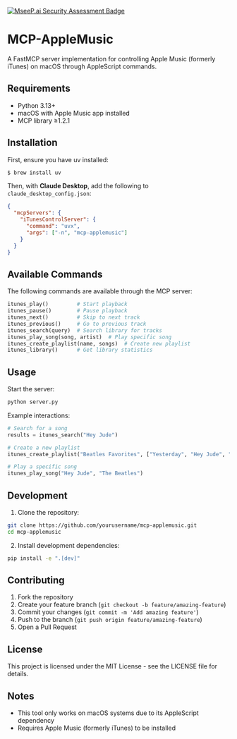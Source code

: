 [![MseeP.ai Security Assessment Badge](https://mseep.net/pr/kennethreitz-mcp-applemusic-badge.png)](https://mseep.ai/app/kennethreitz-mcp-applemusic)

# MCP-AppleMusic

A FastMCP server implementation for controlling Apple Music (formerly iTunes) on macOS through AppleScript commands.

## Requirements

- Python 3.13+
- macOS with Apple Music app installed
- MCP library ≥1.2.1

## Installation

First, ensure you have uv installed:
```bash
$ brew install uv
```

Then, with **Claude Desktop**, add the following to `claude_desktop_config.json`:

```json
{
  "mcpServers": {
    "iTunesControlServer": {
      "command": "uvx",
      "args": ["-n", "mcp-applemusic"]
    }
  }
}
```

## Available Commands

The following commands are available through the MCP server:

```python
itunes_play()         # Start playback
itunes_pause()        # Pause playback
itunes_next()         # Skip to next track
itunes_previous()     # Go to previous track
itunes_search(query)  # Search library for tracks
itunes_play_song(song, artist)  # Play specific song
itunes_create_playlist(name, songs)  # Create new playlist
itunes_library()      # Get library statistics
```

## Usage

Start the server:

```bash
python server.py
```

Example interactions:

```python
# Search for a song
results = itunes_search("Hey Jude")

# Create a new playlist
itunes_create_playlist("Beatles Favorites", ["Yesterday", "Hey Jude", "Let It Be"])

# Play a specific song
itunes_play_song("Hey Jude", "The Beatles")
```

## Development

1. Clone the repository:
```bash
git clone https://github.com/yourusername/mcp-applemusic.git
cd mcp-applemusic
```

2. Install development dependencies:
```bash
pip install -e ".[dev]"
```

## Contributing

1. Fork the repository
2. Create your feature branch (`git checkout -b feature/amazing-feature`)
3. Commit your changes (`git commit -m 'Add amazing feature'`)
4. Push to the branch (`git push origin feature/amazing-feature`)
5. Open a Pull Request

## License

This project is licensed under the MIT License - see the LICENSE file for details.

## Notes

- This tool only works on macOS systems due to its AppleScript dependency
- Requires Apple Music (formerly iTunes) to be installed
